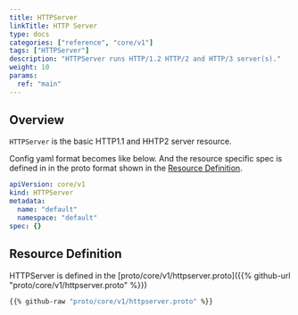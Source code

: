```yaml
---
title: HTTPServer
linkTitle: HTTP Server
type: docs
categories: ["reference", "core/v1"]
tags: ["HTTPServer"]
description: "HTTPServer runs HTTP/1.2 HTTP/2 and HTTP/3 server(s)."
weight: 10
params:
  ref: "main"
---
```


## Overview

`HTTPServer` is the basic HTTP1.1 and HHTP2 server resource.

Config yaml format becomes like below.
And the resource specific spec is defined in in the proto format shown in the [Resource Definition](#resource-definition).

```yaml
apiVersion: core/v1
kind: HTTPServer
metadata:
  name: "default"
  namespace: "default"
spec: {}
```

## Resource Definition

HTTPServer is defined in the [proto/core/v1/httpserver.proto]({{% github-url "proto/core/v1/httpserver.proto" %}})

```proto
{{% github-raw "proto/core/v1/httpserver.proto" %}}
```
